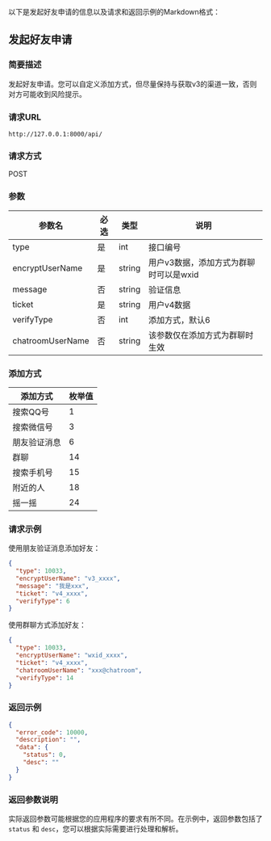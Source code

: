 以下是发起好友申请的信息以及请求和返回示例的Markdown格式：

## 发起好友申请

### 简要描述

发起好友申请。您可以自定义添加方式，但尽量保持与获取v3的渠道一致，否则对方可能收到风险提示。

### 请求URL

```
http://127.0.0.1:8000/api/
```

### 请求方式

POST

### 参数

| 参数名           | 必选 | 类型   | 说明                     |
| ---------------- | ---- | ------ | ------------------------ |
| type             | 是   | int    | 接口编号                 |
| encryptUserName  | 是   | string | 用户v3数据，添加方式为群聊时可以是wxid |
| message          | 否   | string | 验证信息                 |
| ticket           | 是   | string | 用户v4数据                |
| verifyType       | 否   | int    | 添加方式，默认6          |
| chatroomUserName | 否   | string | 该参数仅在添加方式为群聊时生效 |

### 添加方式

| 添加方式            | 枚举值 |
| ------------------- | ------ |
| 搜索QQ号            | 1      |
| 搜索微信号          | 3      |
| 朋友验证消息        | 6      |
| 群聊                | 14     |
| 搜索手机号          | 15     |
| 附近的人            | 18     |
| 摇一摇              | 24     |

### 请求示例

使用朋友验证消息添加好友：

```json
{
  "type": 10033,
  "encryptUserName": "v3_xxxx",
  "message": "我是xxx",
  "ticket": "v4_xxxx",
  "verifyType": 6
}
```

使用群聊方式添加好友：

```json
{
  "type": 10033,
  "encryptUserName": "wxid_xxxx",
  "ticket": "v4_xxxx",
  "chatroomUserName": "xxx@chatroom", 
  "verifyType": 14
}
```

### 返回示例

```json
{
  "error_code": 10000,
  "description": "",
  "data": {
    "status": 0,
    "desc": ""
  }
}
```

### 返回参数说明

实际返回参数可能根据您的应用程序的要求有所不同。在示例中，返回参数包括了 `status` 和 `desc`，您可以根据实际需要进行处理和解析。